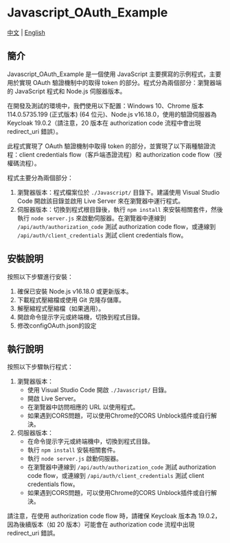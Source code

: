 # Javascript_OAuth_Example

[中文](https://github.com/kevin20888802/Javascript_OAuth_Example/blob/main/README.md) | [English](https://github.com/kevin20888802/Javascript_OAuth_Example/blob/main/README_ENG.md)

## 簡介

Javascript_OAuth_Example 是一個使用 JavaScript 主要撰寫的示例程式，主要用於實現 OAuth 驗證機制中的取得 token 的部分。程式分為兩個部分：瀏覽器端的 JavaScript 程式和 Node.js 伺服器版本。

在開發及測試的環境中，我們使用以下配置：Windows 10、Chrome 版本 114.0.5735.199 (正式版本) (64 位元)、Node.js v16.18.0，使用的驗證伺服器為 Keycloak 19.0.2（請注意，20 版本在 authorization code 流程中會出現 redirect_uri 錯誤）。

此程式實現了 OAuth 驗證機制中取得 token 的部分，並實現了以下兩種驗證流程：client credentials flow（客戶端憑證流程）和 authorization code flow（授權碼流程）。

程式主要分為兩個部分：

1. 瀏覽器版本：程式檔案位於 `./Javascript/` 目錄下。建議使用 Visual Studio Code 開啟該目錄並啟用 Live Server 來在瀏覽器中運行程式。
2. 伺服器版本：切換到程式根目錄後，執行 `npm install` 來安裝相關套件，然後執行 `node server.js` 來啟動伺服器。在瀏覽器中連線到 `/api/auth/authorization_code` 測試 authorization code flow，或連線到 `/api/auth/client_credentials` 測試 client credentials flow。

## 安裝說明

按照以下步驟進行安裝：

1. 確保已安裝 Node.js v16.18.0 或更新版本。
2. 下載程式壓縮檔或使用 Git 克隆存儲庫。
3. 解壓縮程式壓縮檔（如果適用）。
4. 開啟命令提示字元或終端機，切換到程式目錄。
5. 修改configOAuth.json的設定

## 執行說明

按照以下步驟執行程式：

1. 瀏覽器版本：
   - 使用 Visual Studio Code 開啟 `./Javascript/` 目錄。
   - 開啟 Live Server。
   - 在瀏覽器中訪問相應的 URL 以使用程式。
   - 如果遇到CORS問題，可以使用Chrome的CORS Unblock插件或自行解決。
2. 伺服器版本：
   - 在命令提示字元或終端機中，切換到程式目錄。
   - 執行 `npm install` 安裝相關套件。
   - 執行 `node server.js` 啟動伺服器。
   - 在瀏覽器中連線到 `/api/auth/authorization_code` 測試 authorization code flow，或連線到 `/api/auth/client_credentials` 測試 client credentials flow。
   - 如果遇到CORS問題，可以使用Chrome的CORS Unblock插件或自行解決。

請注意，在使用 authorization code flow 時，請確保 Keycloak 版本為 19.0.2，因為後續版本（如 20 版本）可能會在 authorization code 流程中出現 redirect_uri 錯誤。

